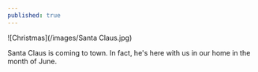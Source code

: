 ```yaml
---
published: true
---
```

![Christmas](/images/Santa Claus.jpg)


Santa Claus is coming to town. In fact, he's here with us in our home in the month of June. 